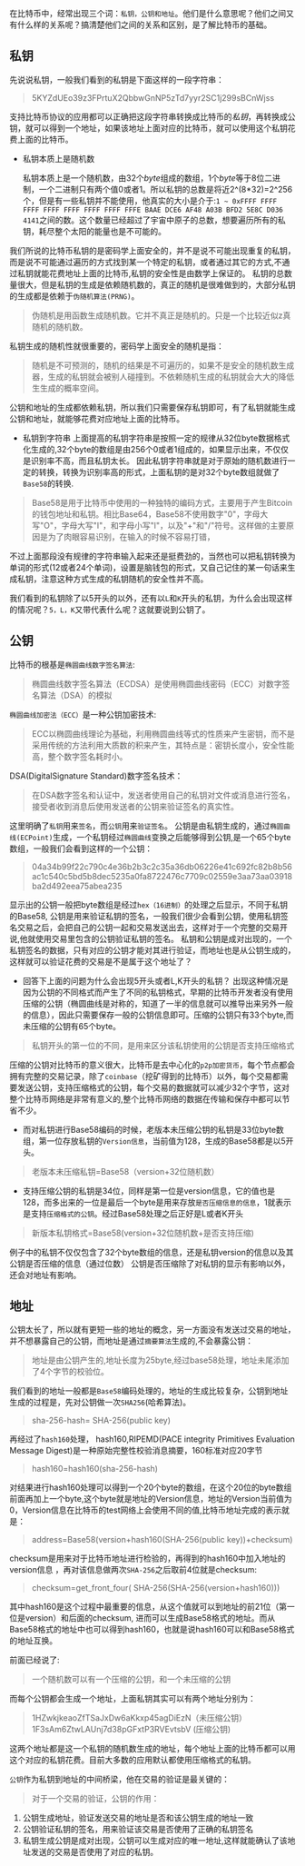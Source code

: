 在比特币中，经常出现三个词：`私钥，公钥和地址`。他们是什么意思呢？他们之间又有什么样的关系呢？搞清楚他们之间的关系和区别，是了解比特币的基础。
## 私钥
 先说说私钥，一般我们看到的私钥是下面这样的一段字符串：
>5KYZdUEo39z3FPrtuX2QbbwGnNP5zTd7yyr2SC1j299sBCnWjss

支持比特币协议的应用都可以正确把这段字符串转换成比特币的*私钥*，再转换成公钥，就可以得到一个地址，如果该地址上面对应的比特币，就可以使用这个私钥花费上面的比特币。

* 私钥本质上是随机数

    私钥本质上是一个随机数，由32个*byte*组成的数组，1个*byte*等于8位二进制，一个二进制只有两个值0或者1。所以私钥的总数是将近2^(8*32)=2^256个，但是有一些私钥并不能使用，他真实的大小是介于:`1 ~ 0xFFFF FFFF FFFF FFFF FFFF FFFF FFFF FFFE BAAE DCE6 AF48 A03B BFD2 5E8C D036 4141`之间的数。这个数量已经超过了宇宙中原子的总数，想要遍历所有的私钥，耗尽整个太阳的能量也是不可能的。

我们所说的比特币私钥的是密码学上面安全的，并不是说不可能出现重复的私钥，而是说不可能通过遍历的方式找到某一个特定的私钥，或者通过其它的方式,不通过私钥就能花费地址上面的比特币,私钥的安全性是由数学上保证的。
私钥的总数量很大，但是私钥的生成是依赖随机数的，真正的随机是很难做到的，大部分私钥的生成都是依赖于`伪随机算法(PRNG)`。
>伪随机是用函数生成随机数。它并不真正是随机的。只是一个比较近似z真随机的随机数。

私钥生成的随机性就很重要的，密码学上面安全的随机是指：
>随机是不可预测的，随机的结果是不可遍历的，如果不是安全的随机数生成器，生成的私钥就会被别人碰撞到。不依赖随机生成的私钥就会大大的降低生生成的概率空间。

公钥和地址的生成都依赖私钥，所以我们只需要保存私钥即可，有了私钥就能生成公钥和地址，就能够花费对应地址上面的比特币。

* 私钥到字符串
上面提高的私钥字符串是按照一定的规律从32位byte数据格式化生成的,32个byte的数组是由256个0或者1组成的，如果显示出来，不仅仅是识别率不高，而且私钥太长。
因此私钥字符串就是对于原始的随机数进行一定的转换，转换为识别率高的形式，上面私钥的是对32个byte数组就做了`Base58`的转换.
>Base58是用于比特币中使用的一种独特的编码方式，主要用于产生Bitcoin的钱包地址和私钥。相比Base64，Base58不使用数字"0"，字母大写"O"，字母大写"I"，和字母小写"l"，以及"+"和"/"符号。这样做的主要原因是为了肉眼容易识别，在输入的时候不容易打错，

不过上面那段没有规律的字符串输入起来还是挺费劲的，当然也可以把私钥转换为单词的形式(12或者24个单词)，设置是脑钱包的形式，又自己记住的某一句话来生成私钥，注意这种方式生成的私钥随机的安全性并不高。

我们看到的私钥除了以5开头的以外，还有以`L`和`K`开头的私钥，为什么会出现这样的情况呢？`5，L，K`又带代表什么呢？这就要说到公钥了。
## 公钥

比特币的根基是`椭圆曲线数字签名算法`:
>椭圆曲线数字签名算法（ECDSA）是使用椭圆曲线密码（ECC）对数字签名算法（DSA）的模拟

`椭圆曲线加密法（ECC）`是一种公钥加密技术:
>ECC以椭圆曲线理论为基础，利用椭圆曲线等式的性质来产生密钥，而不是采用传统的方法利用大质数的积来产生，其特点是：密钥长度小，安全性能高，整个数字签名耗时小。

DSA(DigitalSignature Standard)数字签名技术：
>在DSA数字签名和认证中，发送者使用自己的私钥对文件或消息进行签名，接受者收到消息后使用发送者的公钥来验证签名的真实性。


这里明确了`私钥`用来`签名`，而`公钥`用来`验证签名`。
公钥是由私钥生成的，通过`椭圆曲线(ECPoint)`生成，一个私钥经过`椭圆曲线`变换之后能够得到公钥,是一个65个byte数组，一般我们会看到这样的一个公钥：
>04a34b99f22c790c4e36b2b3c2c35a36db06226e41c692fc82b8b56ac1c540c5bd5b8dec5235a0fa8722476c7709c02559e3aa73aa03918ba2d492eea75abea235

显示出的公钥一般把byte数组是经过`hex（16进制）`的处理之后显示，不同于私钥的Base58, 公钥是用来验证私钥的签名，一般我们很少会看到公钥，使用私钥签名交易之后，会把自己的公钥一起和交易发送出去，这样对于一个完整的交易开说,他就使用交易里包含的公钥验证私钥的签名。
私钥和公钥是成对出现的，一个私钥签名的数据，只有对应的公钥才能对其进行验证，而地址也是从公钥生成的，这样就可以验证花费的交易是不是属于这个地址了？
 * 回答下上面的问题为什么会出现5开头或者L,K开头的私钥？
出现这种情况是因为公钥的不同格式而产生了不同的私钥格式，早期的比特币开发者没有使用压缩的公钥（椭圆曲线是对称的，知道了一半的信息就可以推导出来另外一般的信息），因此只需要保存一般的公钥信息即可。压缩的公钥只有33个byte,而未压缩的公钥有65个byte。
> 私钥开头的第一位的不同，是用来区分该私钥使用的公钥是否支持压缩格式

压缩的公钥对比特币的意义很大，比特币是去中心化的`p2p加密货币`，每个节点都会拥有完整的交易记录，除了`coinbase`（挖矿得到的比特币）以外，每个交易都需要发送公钥，支持压缩格式的公钥，每个交易的数据就可以减少32个字节，这对整个比特币网络是非常有意义的,整个比特币网络的数据在传输和保存中都可以节省不少。

* 而对私钥进行Base58编码的时候，老版本未压缩公钥的私钥是33位byte数组，第一位存放私钥的`Version信息`，当前值为128，生成的Base58都是以5开头。
>老版本未压缩私钥=Base58（version+32位随机数）

* 支持压缩公钥的私钥是34位，同样是第一位是version信息，它的值也是128，而多出来的一位是最后一个byte是用来存放`是否压缩信息的信息`，1就表示是支持`压缩格式的公钥`。经过Base58处理之后正好是L或者K开头
>新版本私钥格式=Base58(version+32位随机数+是否支持压缩)

例子中的私钥不仅仅包含了32个byte数组的信息，还是私钥version的信息以及其公钥是否压缩的信息（通过位数）
公钥是否压缩除了对私钥的显示有影响以外，还会对地址有影响。

## 地址
公钥太长了，所以就有更短一些的地址的概念，另一方面没有发送过交易的地址，并不想暴露自己的公钥，而地址是通过`摘要算法`生成的,不会暴露公钥：
>地址是由公钥产生的,地址长度为25byte,经过base58处理，地址未尾添加了4个字节的校验位。

我们看到的地址一般都是`Base58`编码处理的，地址的生成比较复杂，公钥到地址生成的过程是，先对公钥做一次`SHA256`(哈希算法)。
>sha-256-hash= SHA-256(public key)

再经过了`hash160`处理，  hash160,RIPEMD(PACE integrity Primitives Evaluation Message Digest)是一种原始完整性校验消息摘要，160标准对应20字节
>hash160=hash160(sha-256-hash)

对结果进行hash160处理可以得到一个20个byte的数组，在这个20位的byte数组前面再加上一个byte,这个byte就是地址的Version信息，地址的Version当前值为0，Version信息在比特币的test网络上会使用不同的值,比特币地址完成的表示就是：
>address=Base58(version+hash160(SHA-256(public key))+checksum)

checksum是用来对于比特币地址进行检验的，再得到的hash160中加入地址的version信息 ，再对该信息做两次`SHA-256`之后取前4位就是checksum:
>checksum=get_front_four( SHA-256(SHA-256(version+hash160)))

其中hash160是这个过程中最重要的信息，从这个值就可以到地址的前21位（第一位是version）和后面的checksum, 进而可以生成Base58格式的地址。而从Base58格式的地址中也可以得到hash160，也就是说hash160可以和Base58格式的地址互换。

前面已经说了:
>一个随机数可以有一个压缩的公钥，和一个未压缩的公钥

而每个公钥都会生成一个地址，上面私钥其实可以有两个地址分别为：
>1HZwkjkeaoZfTSaJxDw6aKkxp45agDiEzN（未压缩公钥）
1F3sAm6ZtwLAUnj7d38pGFxtP3RVEvtsbV (压缩公钥)

这两个地址都是这一个私钥的随机数生成的地址，每个地址上面的比特币都可以用这个对应的私钥花费。目前大多数的应用默认都使用压缩格式的私钥。

`公钥`作为私钥到地址的中间桥梁，他在交易的验证是最关键的：
  >对于一个交易的验证，公钥的作用：
  1.  公钥生成地址，验证发送交易的地址是否和该公钥生成的地址一致
  2.  公钥验证私钥的签名，用来验证该交易是否使用了正确的私钥签名
  3.  私钥生成公钥是成对出现，公钥可以生成对应的唯一地址,这样就能确认了该地址发送的交易是否使用了对应的私钥。

